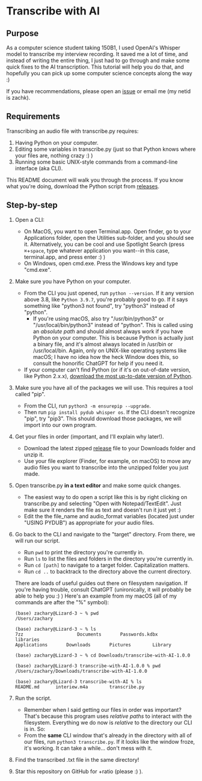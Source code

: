 # Transcribe with AI
## Purpose
As a computer science student taking 150B1, I used OpenAI's Whisper model to transcribe my interview recording. It saved me a lot of time, and instead of writing the entire thing, I just had to go through and make some quick fixes to the AI transcription. This tutorial will help you do that, and hopefully you can pick up some computer science concepts along the way :)

If you have recommendations, please open an [issue](https://github.com/imzoc/transcribe-with-AI/issues) or email me (my netid is zachk).

## Requirements
Transcribing an audio file with transcribe.py requires:
1. Having Python on your computer.
2. Editing some variables in transcribe.py (just so that Python knows where your files are, nothing crazy :) )
3. Running some basic UNIX-style commands from a command-line interface (aka CLI).

This README document will walk you through the process. If you know what you're doing, download the Python script from [releases](https://github.com/imzoc/transcribe-with-AI/releases).

## Step-by-step
1. Open a CLI:
	* On MacOS, you want to open Terminal.app. Open finder, go to your Applications folder, open the Utilities sub-folder, and you should see it. Alternatively, you can be cool and use Spotlight Search (press `⌘`+`space`, type whatever application you want--in this case, terminal.app, and press enter :) )
	* On Windows, open cmd.exe. Press the Windows key and type "cmd.exe". 
2. Make sure you have Python on your computer.
	* From the CLI you just opened, run `python --version`. If it any version above 3.8, like `Python 3.9.7`, you're probably good to go. If it says something like "python3 not found", try "python3" instead of "python".
		* If you're using macOS, also try "/usr/bin/python3" or "/usr/local/bin/python3" instead of "python". This is called using an *absolute path* and should almost always work if you have Python on your computer. This is because Python is actually just a binary file, and it's almost always located in /usr/bin or /usr/local/bin. Again, only on UNIX-like operating systems like macOS; I have no idea how the heck Window does this, so consult the honorific ChatGPT for help if you need it.
	* If your computer can't find Python (or if it's on out-of-date version, like Python 2.x.x), [download the most up-to-date version of Python](https://www.python.org/downloads/).
3. Make sure you have all of the packages we will use. This requires a tool called "pip".
	* From the CLI, run `python3 -m ensurepip --upgrade`.
	* Then run `pip install pydub whisper os`. If the CLI doesn't recognize "pip", try "pip3". This should download those packages, we will import into our own program.
4. Get your files in order (important, and I'll explain why later!).
	* Download the latest zipped [release](https://github.com/imzoc/transcribe-with-AI/releases) file to your Downloads folder and unzip it.
	* Use your file explorer (Finder, for example, on macOS) to move any audio files you want to transcribe into the unzipped folder you just made.
5. Open transcribe.py __in a text editor__ and make some quick changes.
	* The easiest way to do open a script like this is by right clicking on transcribe.py and selecting "Open with Notepad/TextEdit". Just make sure it renders the file as text and doesn't run it just yet :)
	* Edit the the file_name and audio_format variables (located just under "USING PYDUB") as appropriate for *your* audio files.
6. Go back to the CLI and navigate to the "target" directory. From there, we will run our script.
	* Run `pwd` to print the directory you're currently in.
	* Run `ls` to list the files and folders in the directory you're currently in.
	* Run `cd [path]` to navigate to a target folder. Capitalization matters.
	* Run `cd ..` to backtrack to the directory above the current directory.

	There are loads of useful guides out there on filesystem navigation. If you're having trouble, consult ChatGPT (unironically, it will probably be able to help you :) ) Here's an example from my macOS (all of my commands are after the "%" symbol):


	`(base) zachary@Lizard-3 ~ % pwd`<br>
	`/Users/zachary`

	`(base) zachary@Lizard-3 ~ % ls`<br>
	`7zz	                Documents		Passwords.kdbx  	libraries`<br>
	`Applications		Downloads		Pictures		Library`

	`(base) zachary@Lizard-3 ~ % cd Downloads/transcribe-with-AI-1.0.0`

	`(base) zachary@Lizard-3 transcribe-with-AI-1.0.0 % pwd`<br>
	`/Users/zachary/Downloads/transcribe-with-AI-1.0.0`

	`(base) zachary@Lizard-3 transcribe-with-AI % ls`<br>
	`README.md		interiew.m4a		transcribe.py`


7. Run the script.
	* Remember when I said getting our files in order was important? That's because this program uses *relative paths* to interact with the filesystem. Everything we do now is *relative* to the directory our CLI is in. So:
	* From the __same__ CLI window that's already in the directory with all of our files, run `python3 transcribe.py`. If it looks like the window froze, it's working. It can take a while... don't mess with it.

8. Find the transcribed .txt file in the same directory!
9. Star this repository on GitHub for +ratio (please :) ).